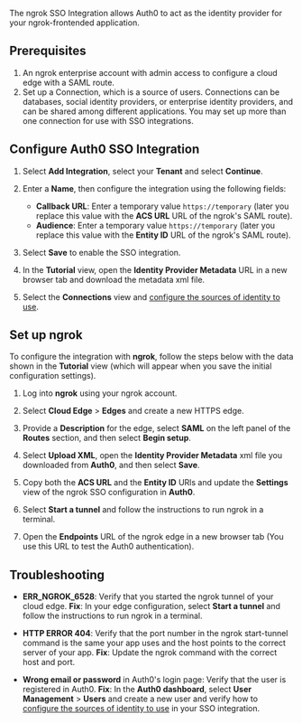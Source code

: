 The ngrok SSO Integration allows Auth0 to act as the identity provider for your ngrok-frontended application.

## Prerequisites

1. An ngrok enterprise account with admin access to configure a cloud edge with a SAML route.
1. Set up a Connection, which is a source of users. Connections can be databases, social identity providers, or enterprise identity providers, and can be shared among different applications. You may set up more than one connection for use with SSO integrations.


## Configure Auth0 SSO Integration

1. Select **Add Integration**, select your **Tenant** and select **Continue**.

1. Enter a **Name**, then configure the integration using the following fields:
   * **Callback URL**: Enter a temporary value `https://temporary` (later you replace this value with the **ACS URL** URL of the ngrok's SAML route).
   * **Audience**: Enter a temporary value `https://temporary` (later you replace this value with the **Entity ID** URL of the ngrok's SAML route).
1. Select **Save** to enable the SSO integration.

1. In the **Tutorial** view, open the **Identity Provider Metadata** URL in a new browser tab and download the metadata xml file.

1. Select the **Connections** view and [configure the sources of identity to use](https://auth0.com/docs/get-started/applications/update-application-connections).


## Set up ngrok

To configure the integration with **ngrok**, follow the steps below with the data shown in the **Tutorial** view (which will appear when you save the initial configuration settings).

1. Log into **ngrok** using your ngrok account.

1. Select **Cloud Edge** > **Edges** and create a new HTTPS edge.

1. Provide a **Description** for the edge, select **SAML** on the left panel of the **Routes** section, and then select **Begin setup**.

1. Select **Upload XML**, open the **Identity Provider Metadata** xml file you downloaded from **Auth0**, and then select **Save**.

1. Copy both the **ACS URL** and the **Entity ID** URls and update the **Settings** view of the ngrok SSO configuration in **Auth0**.

1. Select **Start a tunnel** and follow the instructions to run ngrok in a terminal.

1. Open the **Endpoints** URL of the ngrok edge in a new browser tab (You use this URL to test the Auth0 authentication).

## Troubleshooting

* **ERR_NGROK_6528**: Verify that you started the ngrok tunnel of your cloud edge.
   **Fix**: In your edge configuration, select **Start a tunnel** and follow the instructions to run ngrok in a terminal.

* **HTTP ERROR 404**: Verify that the port number in the ngrok start-tunnel command is the same your app uses and the host points to the correct server of your app.
   **Fix**: Update the ngrok command with the correct host and port.

* **Wrong email or password** in Auth0's login page: Verify that the user is registered in Auth0.
   **Fix**: In the **Auth0 dashboard**, select **User Management** > **Users** and create a new user and verify how to [configure the sources of identity to use](https://auth0.com/docs/get-started/applications/update-application-connections) in your SSO integration.